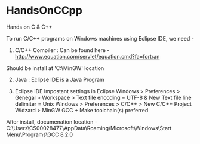 # HandsOnCCpp
Hands on C &amp; C++

To run C/C++ programs on Windows machines using Eclipse IDE, we need - 

1. C/C++ Compiler : Can be found here - http://www.equation.com/servlet/equation.cmd?fa=fortran

Should be install at 'C:\MinGW' location 

2. Java : Eclipse IDE is a Java Program

3. Eclipse IDE
Impostant settings in Eclipse 
Windows > Preferences > Genegal > Workspace > Text file encoding = UTF-8 & New Text file line delimiter = Unix
Windows > Preferences > C/C++ > New C/C++ Project Widzard > MinGW GCC + Make toolchain(s) preferred


After install, documenation location - C:\Users\CS00028477\AppData\Roaming\Microsoft\Windows\Start Menu\Programs\GCC 8.2.0
